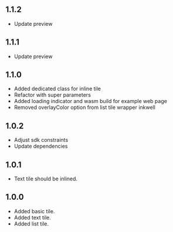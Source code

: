 ## 1.1.2

* Update preview

## 1.1.1

* Update preview

## 1.1.0

* Added dedicated class for inline tile
* Refactor with super parameters
* Added loading indicator and wasm build for example web page
* Removed overlayColor option from list tile wrapper inkwell

## 1.0.2

* Adjust sdk constraints
* Update dependencies

## 1.0.1

* Text tile should be inlined.

## 1.0.0

* Added basic tile.
* Added text tile.
* Added list tile.
